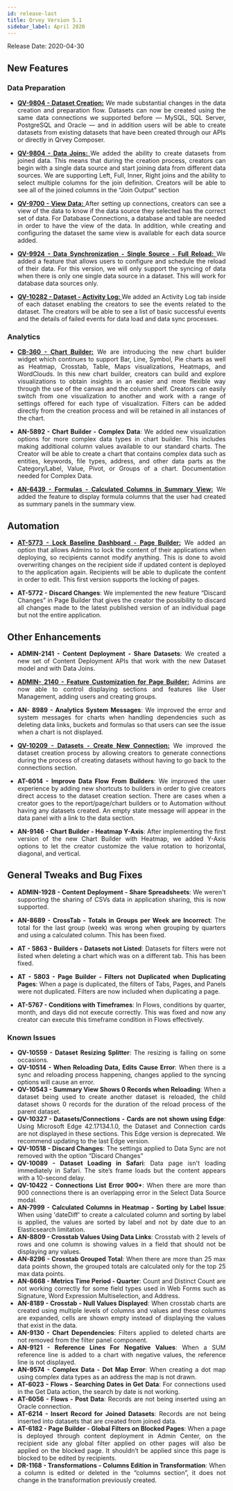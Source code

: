 ```yaml
---
id: release-last
title: Qrvey Version 5.1
sidebar_label: April 2020
---
```

<div style="text-align: justify">
Release Date: 2020-04-30

## New Features

### Data Preparation 
*  <a href="http://uidoc.qrvey.com.s3-website-us-east-1.amazonaws.com/docs/ui-docs/datasets/datasets/#creating-datasets"> <strong>QV-9804 - Dataset Creation:</strong></a> We made substantial changes in the data creation and preparation flow. Datasets can now be created using the same data connections we supported before — MySQL, SQL Server, PostgreSQL and Oracle — and in addition users will be able to create datasets from existing datasets that have been created through our APIs or directly in Qrvey Composer. 
 
* <a href="http://uidoc.qrvey.com.s3-website-us-east-1.amazonaws.com/docs/ui-docs/datasets/joins/"> <strong>QV-9804 - Data Joins: </strong></a> We added the ability to create datasets from joined data. This means that during the creation process, creators can begin with a single data source and start joining data from different data sources. We are supporting Left, Full, Inner, Right joins and the ability to select multiple columns for the join definition. Creators will be able to see all of the joined columns in the “Join Output” section 

* <a href="http://uidoc.qrvey.com.s3-website-us-east-1.amazonaws.com/docs/ui-docs/datasets/databases/"> <strong>QV-9700 - View Data: </strong></a> After setting up connections, creators can see a view of the data to know if the data source they selected has the correct set of data. For Database Connections, a database and table are needed in order to have the view of the data. In addition, while creating and configuring the dataset the same view is available for each data source added. 

* <a href="http://partners-staging.qrvey.com/docs/ui-docs/datasets/datasets/"> <strong>QV-9924 - Data Synchronization - Single Source - Full Reload: </strong></a>We added a feature that allows users to configure and schedule the reload of their data. For this version, we will only support the syncing of data when there is only one single data source in a dataset. This will work for database data sources only.

* <a href="http://partners-staging.qrvey.com/docs/ui-docs/datasets/datasets/"> <strong>QV-10282 - Dataset - Activity Log: </strong></a> We added an Activity Log tab inside of each dataset enabling the creators to see the events related to the dataset. The creators will be able to see a list of basic successful events and the details of failed events for data load and data sync processes.


### Analytics
* <a href="http://uidoc.qrvey.com.s3-website-us-east-1.amazonaws.com/docs/ui-docs/dataviews/chart-builder/"> <strong>CB-360 - Chart Builder:</strong></a> We are introducing the new chart builder widget which continues to support Bar, Line, Symbol, Pie charts as well as Heatmap, Crosstab, Table, Maps visualizations, Heatmaps, and WordClouds. In this new chart builder, creators can build and explore visualizations to obtain insights in an easier and more flexible way through the use of the canvas and the column shelf. Creators can easily switch from one visualization to another and work with a range of settings offered for each type of visualization. Filters can be added directly from the creation process and will be retained in all instances of the chart.  

* **AN-5892 - Chart Builder - Complex Data**: We added new visualization options for more complex data types in chart builder. This includes making additional column values available to our standard charts. The Creator will be able to create a chart that contains complex data such as entities, keywords, file types, address,  and other data parts as the Category/Label, Value, Pivot, or Groups of a chart. Documentation needed for Complex Data.


* <a href="http://uidoc.qrvey.com.s3-website-us-east-1.amazonaws.com/docs/ui-docs/dataviews/formulas/"> <strong>AN-6439 - Formulas - Calculated Columns in Summary View:</strong></a> We added the feature to display formula columns that the user had created as summary panels in the summary view.

## Automation

* <a href="http://uidoc.qrvey.com.s3-website-us-east-1.amazonaws.com/docs/ui-docs/builders/pages/"> <strong>AT-5773 - Lock Baseline Dashboard - Page Builder:</strong></a> We added an option that allows Admins to lock the content of their applications when deploying, so recipients cannot modify anything. This is done to avoid overwriting changes on the recipient side if updated content is deployed to the application again. Recipients will be able to duplicate the content in order to edit. This first version supports the locking of pages. 

* **AT-5772 - Discard Changes**: We implemented the new feature “Discard Changes” in Page Builder that gives the creator the possibility to discard all changes made to the latest published version of an individual page but not the entire application.

## **Other Enhancements**
* **ADMIN-2141 - Content Deployment - Share Datasets**: We created a new set of Content Deployment APIs that work with the new Dataset model and with Data Joins. 


* <a href="http://uidoc.qrvey.com.s3-website-us-east-1.amazonaws.com/docs/ui-docs/builders/user-management/"> <strong>ADMIN- 2140 - Feature Customization for Page Builder:</strong></a> Admins are now able to control displaying sections and features like User Management, adding users and creating groups. 

* **AN- 8989 - Analytics System Messages**: We improved the error and system messages for charts when handling dependencies such as deleting data links, buckets and formulas so that users can see the issue when a chart is not displayed. 

* <a href="http://uidoc.qrvey.com.s3-website-us-east-1.amazonaws.com/docs/ui-docs/datasets/datasets/"> <strong>QV-10209 - Datasets - Create New Connection:</strong></a> We improved the dataset creation process by allowing  creators to generate connections during the process of creating datasets without having to go back to the connections section. 


* **AT-6014 - Improve Data Flow From Builders**: We improved the user experience by adding new shortcuts to builders in order to give creators direct access to the dataset creation section. There are cases when a creator goes to the report/page/chart builders or to Automation without having any datasets created. An empty state message will appear in the data panel with a link to the data section.


* **AN-9146 - Chart Builder - Heatmap Y-Axis**: After implementing the first version of the new Chart Builder with Heatmap, we added Y-Axis options to let the creator customize the value rotation to horizontal, diagonal, and vertical.
 

## **General Tweaks and Bug Fixes**

* **ADMIN-1928 - Content Deployment - Share Spreadsheets**: We weren't supporting the sharing of CSVs data in application sharing, this is now supported. 
 
* **AN-8689 - CrossTab - Totals in Groups per Week are Incorrect**: The total for the last group (week) was wrong when grouping by quarters and using a calculated column. This has been fixed.
 
* **AT - 5863 - Builders - Datasets not Listed**: Datasets for filters were not listed when deleting a chart which was on a different tab. This has been fixed.
 
* **AT - 5803 - Page Builder - Filters not Duplicated when Duplicating Pages**: When a page is duplicated, the filters of Tabs, Pages, and Panels were not duplicated. Filters are now included when duplicating a page. 

* **AT-5767 - Conditions with Timeframes**: In Flows, conditions by quarter, month, and days did not execute correctly. This was fixed and now any creator can execute this timeframe condition in Flows effectively.

### **Known Issues**
 * **QV-10559 - Dataset Resizing Splitter**: The resizing is failing on some occasions. 
* **QV-10514 - When Reloading Data, Edits Cause Error**: When there is a sync and reloading process happening, changes applied to the syncing options will cause an error. 
* **QV-10543 - Summary View Shows 0 Records when Reloading**: When a dataset being used to create another dataset is reloaded, the child dataset shows 0 records for the duration of the reload process of the parent dataset. 
* **QV-10327 - Datasets/Connections - Cards are not shown using Edge**: Using Microsoft Edge 42.17134.1.0, the Dataset and Connection cards are not displayed in these sections. This Edge version is deprecated. We recommend updating to the last Edge version.
* **QV-10518 - Discard Changes**: The settings applied to Data Sync are not removed with the option “Discard Changes”
* **QV-10089 - Dataset Loading in Safari**: Data page isn't loading immediately in Safari. The site’s frame loads but the content appears with a 10-second delay. 
* **QV-10422 - Connections List Error 900+**:  When there are more than 900 connections there is an overlapping error in the Select Data Source modal. 
* **AN-7999 - Calculated Columns in Heatmap - Sorting by Label Issue**: When using 'dateDiff' to create a calculated column and sorting by label is applied, the values are sorted by label and not by date due to an Elasticsearch limitation. 
* **AN-8809 - Crosstab Values Using Data Links**: Crosstab with 2 levels of rows and one column is showing values in a field that should not be displaying any values.
* **AN-8296 - Crosstab Grouped Total**: When there are more than 25 max data points shown, the grouped totals are calculated only for the top 25 max data points. 
* **AN-6668 - Metrics Time Period - Quarter**: Count and Distinct Count are not working correctly for some field types used in Web Forms such as Signature, Word Expression Multiselection, and Address.
* **AN-8189 - Crosstab - Null Values Displayed**: When crosstab charts are created using multiple levels of columns and values and these columns are expanded, cells are shown empty instead of displaying the values that exist in the data.
* **AN-9130 - Chart Dependencies**: Filters applied to deleted charts are not removed from the filter panel component. 
* **AN-9121 - Reference Lines For Negative Values**: When a SUM reference line is added to a chart with negative values, the reference line is not displayed.
* **AN-9574 - Complex Data - Dot Map Error**: When creating a dot map using complex data types as an address the map is not drawn. 
* **AT-6023 - Flows - Searching Dates in Get Data**: For connections used in the Get Data action, the search by date is not working. 
* **AT-6056 - Flows - Post Data**: Records are not being inserted using an Oracle connection.
* **AT-6214 - Insert Record for Joined Datasets**: Records are not being inserted into datasets that are created from joined data.
* **AT-6182 - Page Builder - Global Filters on Blocked Pages**: When a page is deployed through content deployment in Admin Center, on the recipient side any global filter applied on other pages will also be applied on the blocked page. It shouldn’t be applied since this page is blocked to be edited by recipients. 
* **DR-1168 - Transformations - Columns Edition in Transformation**: When a column is edited or deleted in the “columns section”, it does not change in the transformation previously created.
